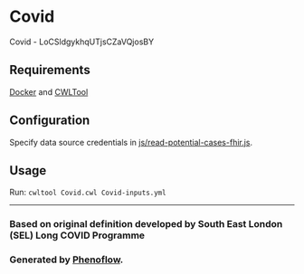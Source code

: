 # Covid

Covid - LoCSldgykhqUTjsCZaVQjosBY

## Requirements

[Docker](https://docs.docker.com/install/) and [CWLTool](https://github.com/common-workflow-language/cwltool#install)

## Configuration

Specify data source credentials in [js/read-potential-cases-fhir.js](js/read-potential-cases-fhir.js).

## Usage

Run: `cwltool Covid.cwl Covid-inputs.yml`

***

### Based on original definition developed by South East London (SEL) Long COVID Programme
### Generated by [Phenoflow](https://kclhi.org/phenoflow).
